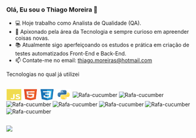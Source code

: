 ### Olá, Eu sou o Thiago Moreira 👋

- 💻 Hoje trabalho como Analista de Qualidade (QA).
- 🚀 Apixonado pela área da Tecnologia e sempre curioso em apreender coisas novas.
- 📚 Atualmente sigo aperfeiçoando os estudos e prática em criação de testes automatizados Front-End e Back-End.
- 📫 Contate-me no email: thiago.moreiras@hotmail.com

<!-- essoal que veio atrás do **Github Stats:** a API provavelmente saiu do ar nesse período,
mas você pode adicionar a sua própria, seguindo esse [tutorial](https://github.com/anuraghazra/github-readme-stats/blob/master/readme.md#deploy-on-your-own-vercel-instance)
-->

Tecnologias no qual já utilizei

  <div style="display: inline_block"><br>
  <img align="center" alt="Rafa-Js" height="30" width="40" src="https://raw.githubusercontent.com/devicons/devicon/master/icons/javascript/javascript-plain.svg"> 
  <img align="center" alt="Rafa-HTML" height="30" width="40" src="https://raw.githubusercontent.com/devicons/devicon/master/icons/html5/html5-original.svg">
  <img align="center" alt="Rafa-CSS" height="30" width="40" src="https://raw.githubusercontent.com/devicons/devicon/master/icons/css3/css3-original.svg">
  <img align="center" alt="Rafa-Python" height="30" width="40" src="https://raw.githubusercontent.com/devicons/devicon/master/icons/python/python-original.svg">
  <img align="center" alt="Rafa-cucumber" height="70" width="70" src="https://cdn.jsdelivr.net/gh/devicons/devicon/icons/cucumber/cucumber-plain-wordmark.svg">
  <img align="center" alt="Rafa-cucumber" height="45" width="45" src="https://cdn.jsdelivr.net/gh/devicons/devicon/icons/postgresql/postgresql-original-wordmark.svg" />
  <img align="center" alt="Rafa-cucumber" height="45" width="45" src="https://cdn.jsdelivr.net/gh/devicons/devicon/icons/selenium/selenium-original.svg" >
  <img align="center" alt="Rafa-cucumber" height="45" width="45" src="https://cdn.jsdelivr.net/gh/devicons/devicon/icons/haskell/haskell-original.svg" >   
  <img align="center" alt="Rafa-cucumber" height="45" width="45" src="https://cdn.jsdelivr.net/gh/devicons/devicon/icons/kubernetes/kubernetes-plain-wordmark.svg" >
  <img align="center" alt="Rafa-cucumber" height="45" width="45" src="https://cdn.jsdelivr.net/gh/devicons/devicon/icons/npm/npm-original-wordmark.svg"> 
  <img align="center" alt="Rafa-cucumber" height="45" width="45" src="https://cdn.jsdelivr.net/gh/devicons/devicon/icons/php/php-original.svg" >      
       
                               
           
 </div>
  
  ##
 
<div> 
 <!-- <a href="https://www.youtube.com/channel/UC_-uuuZbY0AAt9CViNzvc-Q" target="_blank"><img src="https://img.shields.io/badge/YouTube-FF0000?style=for-the-badge&logo=youtube&logoColor=white" target="_blank"></a>
  <a href="https://instagram.com/rafaballerini" target="_blank"><img src="https://img.shields.io/badge/-Instagram-%23E4405F?style=for-the-badge&logo=instagram&logoColor=white" target="_blank"></a>
 	<a href="https://www.twitch.tv/rafaballerinii" target="_blank"><img src="https://img.shields.io/badge/Twitch-9146FF?style=for-the-badge&logo=twitch&logoColor=white" target="_blank"></a>
  <a href="https://discord.gg/wagxzStdcR" target="_blank"><img src="https://img.shields.io/badge/Discord-7289DA?style=for-the-badge&logo=discord&logoColor=white" target="_blank"></a> 
  <a href = "mailto:contatorafaballerini@gmail.com"><img src="https://img.shields.io/badge/-Gmail-%23333?style=for-the-badge&logo=gmail&logoColor=white" target="_blank"></a>
  -->
  <a href="https://www.linkedin.com/in/thiago-ant%C3%B4nio-moreira-04a0b5160" target="_blank"><img src="https://img.shields.io/badge/-LinkedIn-%230077B5?style=for-the-badge&logo=linkedin&logoColor=white" target="_blank"></a> 
  
</div>

